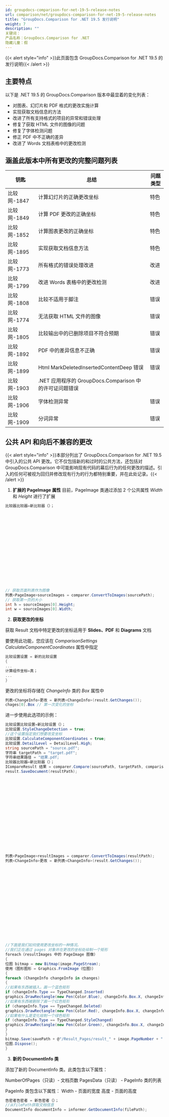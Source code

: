 ```yaml
---
id: groupdocs-comparison-for-net-19-5-release-notes
url: comparison/net/groupdocs-comparison-for-net-19-5-release-notes
title: "GroupDocs.Comparison for .NET 19.5 发行说明"
weight: 7
description: ""
关键词：
产品名称：GroupDocs.Comparison for .NET
隐藏儿童：假
---
```

{{< alert style="info" >}}此页面包含 GroupDocs.Comparison for .NET 19.5 的发行说明{{< /alert >}}

## 主要特点

以下是 .NET 19.5 的 GroupDocs.Comparison 版本中最显着的变化列表：

* 对图表、幻灯片和 PDF 格式的更改实施计算
* 实现获取文档信息的方法
* 改进了所有支持格式的项目的异常和错误处理
* 修复了获取 HTML 文件的图像的问题
* 修复了字体检测问题
* 修正 PDF 中不正确的差异
* 改进了 Words 文档表格中的更改检测

## 涵盖此版本中所有更改的完整问题列表

|钥匙 |总结 |问题类型 |
| --- | --- | --- |
|比较网-1847 |计算幻灯片的正确更改坐标 |特色 |
|比较网-1849 |计算 PDF 更改的正确坐标 |特色 |
|比较网-1852 |计算图表更改的正确坐标 |特色 |
|比较网-1895 |实现获取文档信息方法 |特色 |
|比较网-1773 |所有格式的错误处理改进 |改进 |
|比较网-1799 |改进 Words 表格中的更改检测 |改进 |
|比较网-1808 |比较不适用于脚注 |错误 |
|比较网-1774 |无法获取 HTML 文件的图像 |错误 |
|比较网-1805 |比较输出中的已删除项目不符合预期 |错误 |
|比较网-1892 | PDF 中的差异信息不正确 |错误 |
|比较网-1899 | Html MarkDeletedInsertedContentDeep 错误 |错误 |
|比较网-1903 | .NET 应用程序的 GroupDocs.Comparison 中的许可证问题错误 |
|比较网-1906 |字体检测异常 |错误 |
|比较网-1909 |分词异常 |错误 |

## 公共 API 和向后不兼容的更改

{{< alert style="info" >}}本部分列出了 GroupDocs.Comparison for .NET 19.5 中引入的公共 API 更改。它不仅包括新的和过时的公共方法，还包括对 GroupDocs.Comparison 中可能影响现有代码的幕后行为的任何更改的描述。引入的任何可被视为回归并修改现有行为的行为都特别重要，并在此处记录。{{< /alert >}}

1. **扩展的 PageImage 属性**
目前，PageImage 类通过添加 2 个公共属性 *Width* 和 *Height* 进行了扩展
    














```csharp
比较器比较器=新比较器（）；
     

















// 获取页面列表作为图像
列表<PageImage>sourceImages = comparer.ConvertToImages(sourcePath);
// 获取第一页的大小
int h = sourceImages[0].Height;
int w = sourceImages[0].Width;
```
    














2. **获取更改的坐标**
    














获取 Result 文档中特定更改的坐标适用于 **Slides、PDF** 和 **Diagrams** 文档
    














要使用此功能，您应该在 *ComparisonSettings CalculateComponentCoordinates* 属性中指定
    














```csharp
比较设置设置 = 新的比较设置
{
...
计算组件坐标=真；
...
}
```
    














更改的坐标将存储在 *ChangeInfo* 类的 *Box* 属性中
    














```csharp
列表<ChangeInfo>更改 = 新列表<ChangeInfo>(result.GetChanges());
chages[0].Box // 第一次变化的坐标
```
    














进一步使用此选项的示例：
    














```csharp
比较设置比较设置=新比较设置（）；
比较设置.StyleChangeDetection = true;
//这个设置指定我们想要改变坐标
比较设置.CalculateComponentCoordinates = true;
比较设置.DetailLevel = DetailLevel.High;
string sourcePath = "source.pdf";
字符串 targetPath = "target.pdf";
字符串结果路径 = "结果.pdf;
比较器比较器=新比较器（）；
ICompareResult 结果 = comparer.Compare(sourcePath, targetPath, comparisonSettings);
result.SaveDocument(resultPath);
     

















列表<PageImage>resultImages = comparer.ConvertToImages(resultPath);
列表<ChangeInfo>更改 = 新列表<ChangeInfo>(result.GetChanges());
     

















//下面是我们如何使用更改坐标的一种情况。
//我们正在通过 pages 对象并在更改的坐标处绘制一个矩形
foreach（resultImages 中的 PageImage 图像）
{
位图 bitmap = new Bitmap(image.PageStream);
使用（图形图形 = Graphics.FromImage（位图））
{
foreach (ChangeInfo changeInfo in changes)
{
//如果有东西被插入，画一个蓝色矩形
if (changeInfo.Type == TypeChanged.Inserted)
graphics.DrawRectangle(new Pen(Color.Blue), changeInfo.Box.X, changeInfo.Box.Y, changeInfo.Box.Width, changeInfo.Box.Height);
//如果有东西被删除了画一个红色矩形
if (changeInfo.Type == TypeChanged.Deleted)
graphics.DrawRectangle(new Pen(Color.Red), changeInfo.Box.X, changeInfo.Box.Y, changeInfo.Box.Width, changeInfo.Box.Height);
//如果有什么是变化绘制一个绿色矩形
if (changeInfo.Type == TypeChanged.StyleChanged)
graphics.DrawRectangle(new Pen(Color.Green), changeInfo.Box.X, changeInfo.Box.Y, changeInfo.Box.Width, changeInfo.Box.Height);
}
}
bitmap.Save(savePath + @"/Result_Pages/result_" + image.PageNumber + ".png");
位图.Dispose();
}
```
    














3. **新的 DocumentInfo 类**
    














添加了新的 DocumentInfo 类。此类包含以下属性：
    














NumberOfPages（只读）- 文档页数
PagesData（只读） - PageInfo 类的列表
    














PageInfo 类包含以下属性：
Width - 页面的宽度
高度 - 页面的高度
    














```csharp
告密者告密者 = 新告密者（）；
//从filePath获取文档信息
DocumentInfo documentInfo = informer.GetDocumentInfo(filePath);
```

